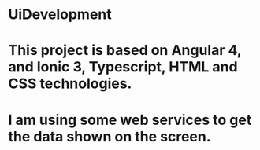 # UiDevelopment
# This project is based on Angular 4, and Ionic 3, Typescript, HTML and CSS technologies.
# I am using some web services to get the data shown on the screen.
